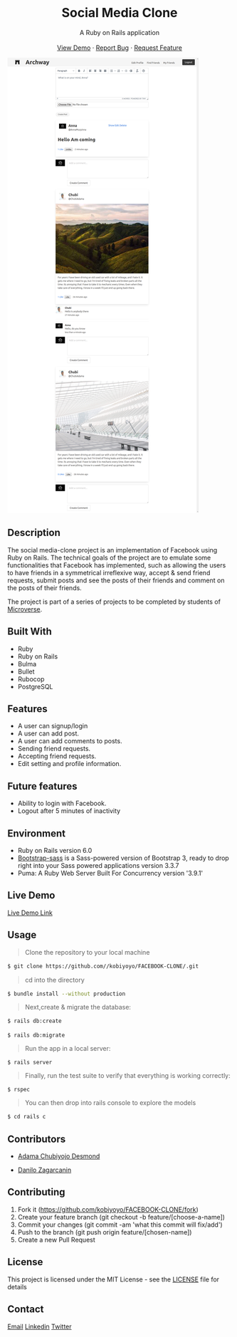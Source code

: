 <br />
<p align="center">
  <h1 align="center">Social Media Clone</h1>

  <p align="center">
    A Ruby on Rails application
    <br />
    <br />
    <a href="https://powerful-escarpment-41375.herokuapp.com/login">View Demo</a>
    ·
    <a href="https://github.com/kobiyoyo/FACEBOOK-CLONE/issues">Report Bug</a>
    ·
    <a href="https://github.com/kobiyoyo/FACEBOOK-CLONE/issues">Request Feature</a>
  </p>
  <img src="app/assets/images/screenshot.png" alt="facebook-project">
</p>



## Description
The social media-clone project is an implementation of Facebook using Ruby on Rails. The technical goals of the project are to emulate some functionalities that Facebook has implemented, such as allowing the users to have friends in a symmetrical irreflexive way, accept & send friend requests, submit posts and see the posts of their friends and comment on the posts of their friends.

The project is part of a series of projects to be completed by students of [Microverse](https://www.microverse.org/ "The Global School for Remote Software Developers!").


## Built With
- Ruby 
- Ruby on Rails
- Bulma
- Bullet
- Rubocop
- PostgreSQL

## Features
- A user can signup/login
- A user can add post.
- A user can add comments to posts.
- Sending friend requests.
- Accepting friend requests.
- Edit setting and profile information.



## Future features
* Ability to login with Facebook.
* Logout after 5 minutes of inactivity


## Environment
- Ruby on Rails version 6.0
- [Bootstrap-sass](https://www.rubydoc.info/gems/bootstrap-sass/3.3.6) is a Sass-powered version of Bootstrap 3, ready to drop right into your Sass powered applications version 3.3.7
- Puma: A Ruby Web Server Built For Concurrency version '3.9.1'

## Live Demo
[Live Demo Link](https://powerful-escarpment-41375.herokuapp.com/login)
## Usage

> Clone the repository to your local machine

```sh
$ git clone https://github.com//kobiyoyo/FACEBOOK-CLONE/.git
```

> cd into the directory

```sh
$ bundle install --without production
```


> Next,create & migrate the database:
```
$ rails db:create

$ rails db:migrate
```

> Run the app in a local server:

```
$ rails server
```
> Finally, run the test suite to verify that everything is working correctly:

```
$ rspec
```
> You can then drop into rails console to explore the models

```sh
$ cd rails c
```
## Contributors

* [Adama Chubiyojo Desmond](https://github.com/kobiyoyo)

* [Danilo Zagarcanin ](https://github.com/danilozag1992)

## Contributing

1. Fork it (https://github.com/kobiyoyo/FACEBOOK-CLONE/fork)
2. Create your feature branch (git checkout -b feature/[choose-a-name])
3. Commit your changes (git commit -am 'what this commit will fix/add')
4. Push to the branch (git push origin feature/[chosen-name])
5. Create a new Pull Request

## License

This project is licensed under the MIT License - see the [LICENSE](./LICENSE) file for details
 
## Contact
[Email](mailto:danilozagarcanin@gmail.com)
[Linkedin](https://www.linkedin.com/in/danilo-zagarcanin-88169b185/)
[Twitter](https://twitter.com/danilo96061514)





